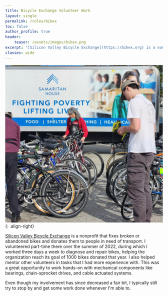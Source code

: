 ```yaml
---
title: Bicycle Exchange Volunteer Work
layout: single
permalink: /roles/bikex
toc: false
author_profile: true
header:
    teaser: /assets/images/bikex.png
excerpt: "[Silicon Valley Bicycle Exchange](https://bikex.org) is a nonprofit that fixes broken bikes and donates them to people in need of transport. I volunteered part-time there over the summer of 2022 and try to stop by whenever I'm around."
classes: wide
---
```

![image-right](/assets/images/bikex-donation.jpg){: .align-right}

[Silicon Valley Bicycle Exchange](https://bikex.org) is a nonprofit that fixes broken or abandoned bikes and donates them to people in need of transport. I volunteered part-time there over the summer of 2022, during which I worked three days a week to diagnose and repair bikes, helping the organization reach its goal of 1000 bikes donated that year. I also helped mentor other volunteers in tasks that I had more experience with. This was a great opportunity to work hands-on with mechanical components like bearings, chain-sprocket drives, and cable actuated systems. 

Even though my involvement has since decreased a fair bit, I typically still try to stop by and get some work done whenever I'm able to.